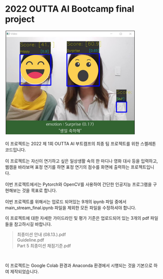 # 2022 OUTTA AI Bootcamp final project
![AI coaching for facial expression](./AIcoaching.PNG)

이 프로젝트는 2022 제 1회 OUTTA AI 부트캠프의 최종 팀 프로젝트를 위한 스켈레톤 코드입니다.<br>
<br>
이 프로젝트는 자신이 연기하고 싶은 일상생활 속의 한 마디나 영화 대사 등을 입력하고, 웹캠을 바라보며 표정 연기를 하면 표정 연기의 점수를 화면에 출력하는 프로젝트입니다.<br>
<br>
이번 프로젝트에서는 Pytorch와 OpenCV를 사용하여 간단한 인공지능 프로그램을 구현해보는 것을 목표로 합니다.<br>
<br>
이번 프로젝트를 위해서는  업로드 되어있는 9개의 ipynb 파일 중에서 main_stream_final.ipynb 파일을 제외한 모든 파일을 수정하셔야 합니다.<br>


이 프로젝트에 대한 자세한 가이드라인 및 평가 기준은 업로드되어 있는 3개의 pdf 파일들을 참고하시길 바랍니다.<br>
> 최종미션 안내 (08.13.).pdf<br>
> Guideline.pdf <br>
> Part 5 최종미션 채점기준.pdf <br>
<br>


이 프로젝트는 Google Colab 환경과 Anaconda 환경에서 시행되는 것을 기본으로 하여 제작되었습니다.<br>
<br>
